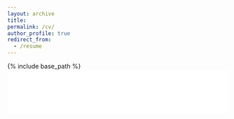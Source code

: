 ```yaml
---
layout: archive
title: 
permalink: /cv/
author_profile: true
redirect_from:
  - /resume
---
```


{% include base_path %}
<embed src="/files/resume_chinese.pdf" width="100%" height="100vh" type="application/pdf"> 
